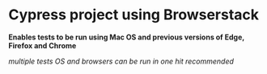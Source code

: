 # Cypress project using Browserstack

**Enables tests to be run using Mac OS and previous versions of Edge, Firefox and Chrome**

*multiple tests OS and browsers can be run in one hit*
*recommended*